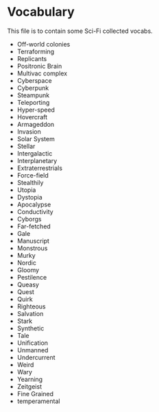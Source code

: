 Vocabulary
===

This file is to contain some Sci-Fi collected vocabs.


- Off-world colonies
- Terraforming
- Replicants
- Positronic Brain
- Multivac complex
- Cyberspace
- Cyberpunk
- Steampunk
- Teleporting
- Hyper-speed
- Hovercraft
- Armageddon
- Invasion
- Solar System
- Stellar
- Intergalactic
- Interplanetary
- Extraterrestrials
- Force-field
- Stealthily
- Utopia
- Dystopia
- Apocalypse
- Conductivity
- Cyborgs
- Far-fetched
- Gale
- Manuscript
- Monstrous
- Murky
- Nordic
- Gloomy
- Pestilence
- Queasy
- Quest
- Quirk
- Righteous
- Salvation
- Stark
- Synthetic
- Tale
- Unification
- Unmanned
- Undercurrent
- Weird
- Wary
- Yearning
- Zeitgeist
- Fine Grained
- temperamental


 

